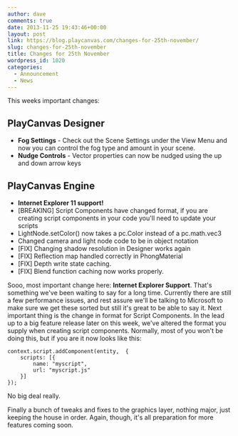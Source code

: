 ```yaml
---
author: dave
comments: true
date: 2013-11-25 19:43:46+00:00
layout: post
link: https://blog.playcanvas.com/changes-for-25th-november/
slug: changes-for-25th-november
title: Changes for 25th November
wordpress_id: 1020
categories:
  - Announcement
  - News
---
```


This weeks important changes:

## PlayCanvas Designer

- **Fog Settings** - Check out the Scene Settings under the View Menu and now you can control the fog type and amount in your scene.
- **Nudge Controls** - Vector properties can now be nudged using the up and down arrow keys

## PlayCanvas Engine

- **Internet Explorer 11 support!**
- [BREAKING] Script Components have changed format, if you are creating script components in your code you'll need to update your scripts
- LightNode.setColor() now takes a pc.Color instead of a pc.math.vec3
- Changed camera and light node code to be in object notation
- [FIX] Changing shadow resolution in Designer works again
- [FIX] Reflection map handled correctly in PhongMaterial
- [FIX] Depth write state caching.
- [FIX] Blend function caching now works properly.

Sooo, most important change here: **Internet Explorer Support**. That's something we've been waiting to say for a long time. Currently there are still a few performance issues, and rest assure we'll be talking to Microsoft to make sure we get these sorted but still it's great to be able to say it. Next important thing is the change in format for Script Components. In the lead up to a big feature release later on this week, we've altered the format you supply when creating script components. Normally, most of you won't be doing this, but if you are it now looks like this:

    context.script.addComponent(entity,  {
        scripts: [{
            name: "myscript",
            url: "myscript.js"
        }]
    });

No big deal really.

Finally a bunch of tweaks and fixes to the graphics layer, nothing major, just keeping the house in order. Again, though, it's all preparation for more features coming soon.
